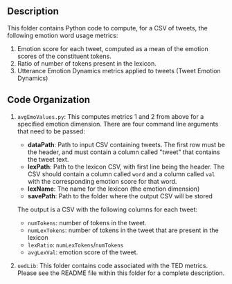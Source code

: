 ## Description

This folder contains Python code to compute, for a CSV of tweets, the following emotion word usage metrics:

1. Emotion score for each tweet, computed as a mean of the emotion scores of the constituent tokens. 
2. Ratio of number of tokens present in the lexicon. 
3. Utterance Emotion Dynamics metrics applied to tweets (Tweet Emotion Dynamics)

## Code Organization

1. `avgEmoValues.py`: This computes metrics 1 and 2 from above for a specified emotion dimension. There are four command line arguments that need to be passed:
    - **dataPath**: Path to input CSV containing tweets. The first row must be the header, and must contain a column called "tweet" that contains the tweet text.
    -  **lexPath**: Path to the lexicon CSV, with first line being the header. The CSV should contain a column called `word` and a column called `val` with the corresponding emotion score for that word. 
    - **lexName**: The name for the lexicon (the emotion dimension)
    - **savePath**: Path to the folder where the output CSV will be stored

    The output is a CSV with the following columns for each tweet:
    - `numTokens`: number of tokens in the tweet.
    - `numLexTokens`: number of tokens in the tweet that are present in the lexicon
    - `lexRatio`: `numLexTokens`/`numTokens`
    - `avgLexVal`: emotion score of the tweet.

2. `uedLib`: This folder contains code associated with the TED metrics. Please see the README file within this folder for a complete description.



